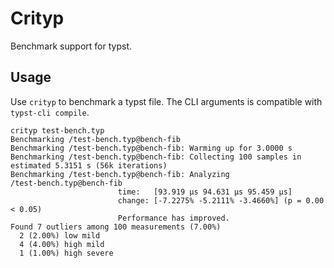 # Crityp

Benchmark support for typst.

## Usage

Use `crityp` to benchmark a typst file. The CLI arguments is compatible with `typst-cli compile`.

```shell
crityp test-bench.typ
Benchmarking /test-bench.typ@bench-fib
Benchmarking /test-bench.typ@bench-fib: Warming up for 3.0000 s
Benchmarking /test-bench.typ@bench-fib: Collecting 100 samples in estimated 5.3151 s (56k iterations)
Benchmarking /test-bench.typ@bench-fib: Analyzing
/test-bench.typ@bench-fib
                        time:   [93.919 µs 94.631 µs 95.459 µs]
                        change: [-7.2275% -5.2111% -3.4660%] (p = 0.00 < 0.05)
                        Performance has improved.
Found 7 outliers among 100 measurements (7.00%)
  2 (2.00%) low mild
  4 (4.00%) high mild
  1 (1.00%) high severe
```
